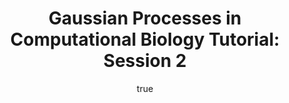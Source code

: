 ---
abstract: ''
author:
- family: Lawrence
  given: Neil D.
  gscholar: r3SJcvoAAAAJ
  institute: University of Sheffield
  twitter: lawrennd
  url: http://inverseprobability.com
categories:
- Lawrence-biopredyn12_2
day: '12'
errata: []
extras: []
key: Lawrence-biopredyn12_2
layout: talk
linkpdf: ftp://ftp.dcs.shef.ac.uk/home/neil/gp_biopredyn12_session2.pdf
month: 6
published: 2012-06-12
section: pre
title: '<span>G</span>aussian Processes in Computational Biology Tutorial: Session
  2'
venue: BioPreDyn Workshop, CRG, Barcelona, Spain
year: '2012'
---